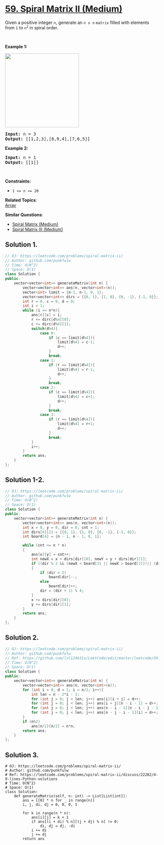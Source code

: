 # [59. Spiral Matrix II (Medium)](https://leetcode.com/problems/spiral-matrix-ii/)

<p>Given a positive integer <code>n</code>, generate an <code>n x n</code> <code>matrix</code> filled with elements from <code>1</code> to <code>n<sup>2</sup></code> in spiral order.</p>

<p>&nbsp;</p>
<p><strong>Example 1:</strong></p>
<img alt="" src="https://assets.leetcode.com/uploads/2020/11/13/spiraln.jpg" style="width: 242px; height: 242px;">
<pre><strong>Input:</strong> n = 3
<strong>Output:</strong> [[1,2,3],[8,9,4],[7,6,5]]
</pre>

<p><strong>Example 2:</strong></p>

<pre><strong>Input:</strong> n = 1
<strong>Output:</strong> [[1]]
</pre>

<p>&nbsp;</p>
<p><strong>Constraints:</strong></p>

<ul>
	<li><code>1 &lt;= n &lt;= 20</code></li>
</ul>


**Related Topics**:  
[Array](https://leetcode.com/tag/array/)

**Similar Questions**:
* [Spiral Matrix (Medium)](https://leetcode.com/problems/spiral-matrix/)
* [Spiral Matrix III (Medium)](https://leetcode.com/problems/spiral-matrix-iii/)

## Solution 1.

```cpp
// OJ: https://leetcode.com/problems/spiral-matrix-ii/
// Author: github.com/punkfulw
// Time: O(N^2)
// Space: O(1)
class Solution {
public:
    vector<vector<int>> generateMatrix(int n) {
        vector<vector<int>> ans(n, vector<int>(n));
        vector<int> limit = {n-1, n-1, 0, 1};
        vector<vector<int>> dirc = {{0, 1}, {1, 0}, {0, -1}, {-1, 0}};
        int r = 0, c = 0, d = 0;
        int i = 1;
        while (i <= n*n){
            ans[r][c] = i;
            r += dirc[d%4][0];
            c += dirc[d%4][1];
            switch(d%4){
                case 0:
                    if (c == limit[d%4]){
                        limit[d%4] = c-1; 
                        d++;
                    }
                    break;
                case 1:
                    if (r == limit[d%4]){
                        limit[d%4] = r-1; 
                        d++;
                    }
                    break;
                case 2:
                    if (c == limit[d%4]){
                        limit[d%4] = c+1; 
                        d++;
                    }
                    break;
                case 3:
                    if (r == limit[d%4]){
                        limit[d%4] = r+1;
                        d++;
                    }
                    break;
            }
            i++;
        }
        return ans;
    }
};
```

## Solution 1-2.

```cpp
// OJ: https://leetcode.com/problems/spiral-matrix-ii/
// Author: github.com/punkfulw
// Time: O(N^2)
// Space: O(1)
class Solution {
public:
    vector<vector<int>> generateMatrix(int n) {
        vector<vector<int>> ans(n, vector<int>(n));
        int x = 0, y = 0, dir = 0, cnt = 1;
        int dirs[4][2] = {{0, 1}, {1, 0}, {0, -1}, {-1, 0}};
        int board[4] = {n - 1, n - 1, 0, 1};

        while (cnt <= n * n)
        {
            ans[x][y] = cnt++;
            int newX = x + dirs[dir][0], newY = y + dirs[dir][1];
            if ((dir % 2 && (newX < board[3] || newX > board[1]))|| (dir % 2 == 0 && (newY < board[2] || newY > board[0])))
            {
                if (dir < 2)
                    board[dir]--;
                else
                    board[dir]++;
                dir = (dir + 1) % 4;
            }
            x += dirs[dir][0];
            y += dirs[dir][1];
        }
        return ans;
    }
};
```

## Solution 2.

```cpp
// OJ: https://leetcode.com/problems/spiral-matrix-ii/
// Author: github.com/punkfulw
// Ref: https://github.com/lzl124631x/LeetCode/edit/master/leetcode/59.%20Spiral%20Matrix%20II/README.md
// Time: O(N^2)
// Space: O(1)
class Solution {
public:
    vector<vector<int>> generateMatrix(int n) {
        vector<vector<int>> ans(n, vector<int>(n));
        for (int i = 0, d = 1; i < n/2; i++){
            int len = n - 2*i - 1;
            for (int j = 0; j < len; j++) ans[i][i + j] = d++;
            for (int j = 0; j < len; j++) ans[i + j][n - i - 1] = d++;
            for (int j = 0; j < len; j++) ans[n - i - 1][n - i - j - 1] = d++;
            for (int j = 0; j < len; j++) ans[n - j - i - 1][i] = d++;
        }
        if (n%2)
            ans[n/2][n/2] = n*n;
        return ans;
    }
};
```

## Solution 3.

```python3
# OJ: https://leetcode.com/problems/spiral-matrix-ii/
# Author: github.com/punkfulw
# Ref: https://leetcode.com/problems/spiral-matrix-ii/discuss/22282/4-9-lines-Python-solutions
# Time: O(N^2)
# Space: O(1)
class Solution:
    def generateMatrix(self, n: int) -> List[List[int]]:
        ans = [[0] * n for _ in range(n)]
        i, j, di, dj = 0, 0, 0, 1
        
        for k in range(n * n):
            ans[i][j] = k + 1
            if ans[(i + di) % n][(j + dj) % n] != 0:
                di, dj = dj, -di
            i += di
            j += dj
        return ans
```


